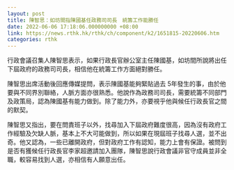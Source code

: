 ```yaml
---
layout: post
title: 陳智思：如坊間指陳國基任政務司司長　統籌工作能勝任
date: 2022-06-06 17:18:06.000000000 +08:00
link: https://news.rthk.hk/rthk/ch/component/k2/1651815-20220606.htm
categories: rthk
---
```


行政會議召集人陳智思表示，如果行政長官辦公室主任陳國基，如坊間所說將出任下屆政府的政務司司長，相信他在統籌工作方面絕對勝任。

陳智思出席活動後回應傳媒提問，表示陳國基能夠緊貼過去 5年發生的事，由於他要與不同界別聯絡，人脈方面亦很熟悉。他說作為政務司司長，需要統籌不同部門及政策局，認為陳國基有能力做到。除了能力外，亦要視乎他與候任行政長官之間的默契。

陳智思又指出，要在問責班子以外，找尋加入下屆政府難度很高，因為沒有政府工作經驗及欠缺人脈，基本上不大可能做到，所以如果在現屆班子找尋人選，並不出奇。他又認為，一些已離開政府，但對政府工作有認知，能力上會有保證。被問到是否有獲候任行政長官李家超邀請加入團隊，陳智思說行政會議非官守成員並非全職，較容易找到人選，亦相信有人願意出任。
